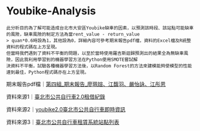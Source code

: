 # Youbike-Analysis

```
此分析目的為了解可能造成台北市大安區Youbike缺車的因素，以預測該時段、該站點可能缺車的風險，缺車風險的制定方法為當rent_value - return_value 
> quan*0.6時設為1，其他設為0，詳細內容可參考期末報告pdf檔，資料的Excel檔及R統整資料的程式碼在上方呈現。
但當時我們遇到了資料不平衡的問題，以至於當時使用羅吉斯迴歸預測出的結果全為無缺車風險，因此我利用學習到的機器學習方法在Python使用SMOTE嘗試解
決資料不平衡，試驗各種機器學習方法後，以Random Forest的方法來建模能夠使模型的性能達到最佳，Python程式碼亦在上方呈現。
```
期末報告pdf檔｜[第四組_期末報告_廖珮媗、江馥羽、嚴怡詠、江彤恩](https://github.com/wendy0705/Youbike-Analysis/blob/main/%E7%AC%AC%E5%9B%9B%E7%B5%84_%E6%9C%9F%E6%9C%AB%E5%A0%B1%E5%91%8A_%E5%BB%96%E7%8F%AE%E5%AA%97%E3%80%81%E6%B1%9F%E9%A6%A5%E7%BE%BD%E3%80%81%E5%9A%B4%E6%80%A1%E8%A9%A0%E3%80%81%E6%B1%9F%E5%BD%A4%E6%81%A9.pdf)

資料來源1｜[臺北市公共自行車2.0租借紀錄](https://data.gov.tw/dataset/150635)

資料來源2｜[youbike2.0臺北市公共自行車即時資訊](https://data.gov.tw/dataset/137993)

資料來源3｜[臺北市公共自行車租賃系統站點列表](https://zh.wikipedia.org/wiki/臺北市公共自行車租賃系統站點列表)
